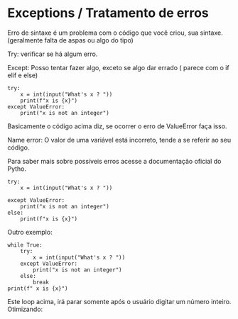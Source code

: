 # Exceptions / Tratamento de erros
Erro de sintaxe é um problema com o código que você criou, sua sintaxe. (geralmente falta de aspas ou algo do tipo) 

Try: verificar se há algum erro.

Except: Posso tentar fazer algo, exceto se algo dar errado ( parece com o if elif e else) 

    try:
        x = int(input("What's x ? "))
        print(f"x is {x}")
    except ValueError:
        print("x is not an integer")
Basicamente o código acima diz, se ocorrer o erro de ValueError faça isso.

Name error: O valor de uma variável está incorreto, tende a se referir ao seu código.

Para saber mais sobre possíveis erros acesse a documentação oficial do Pytho.

    try:
        x = int(input("What's x ? "))
        
    except ValueError:
        print("x is not an integer")
    else:
        print(f"x is {x}")

Outro exemplo: 

    while True:
        try:
            x = int(input("What's x ? "))
        except ValueError:
            print("x is not an integer")
        else:
            break
    print(f" x is {x}")

Este loop acima, irá parar somente após o usuário digitar um número inteiro. Otimizando:

    
